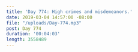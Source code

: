 ```yaml
---
title: 'Day 774: High crimes and misdemeanors.'
date: 2019-03-04 14:57:00 -08:00
file: "/uploads/Day-774.mp3"
post: Day 774
duration: '00:04:03'
length: 3558489
---
```


